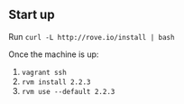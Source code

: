 ## Start up

Run `curl -L http://rove.io/install | bash`

Once the machine is up:

1. `vagrant ssh`
2. `rvm install 2.2.3`
3. `rvm use --default 2.2.3`